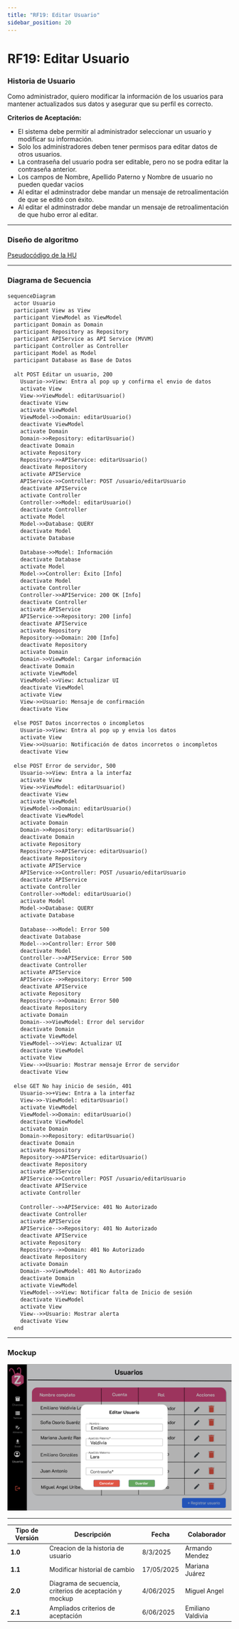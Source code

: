 ```yaml
---
title: "RF19: Editar Usuario" 
sidebar_position: 20
---
```


# RF19: Editar Usuario


### Historia de Usuario
Como administrador, quiero modificar la información de los usuarios para mantener actualizados sus datos y asegurar que su perfil es correcto.

  **Criterios de Aceptación:**
  - El sistema debe permitir al administrador seleccionar un usuario y modificar su información.
  - Solo los administradores deben tener permisos para editar datos de otros usuarios.
  - La contraseña del usuario podra ser editable, pero no se podra editar la contraseña anterior.
  - Los campos de Nombre, Apellido Paterno y Nombre de usuario no pueden quedar vacios
  - Al editar el adminstrador debe mandar un mensaje de retroalimentación de que se editó con éxito.
  - Al editar el adminstrador debe mandar un mensaje de retroalimentación de que hubo error al editar.

---
### Diseño de algoritmo

[Pseudocódigo de la HU](https://docs.google.com/document/d/1rAAtMofB0CweF5ou_PKxykuWDmM1gShZG-QMrqfH7v8/edit?usp=sharing)

---

### Diagrama de Secuencia

```mermaid
sequenceDiagram
  actor Usuario 
  participant View as View
  participant ViewModel as ViewModel
  participant Domain as Domain
  participant Repository as Repository
  participant APIService as API Service (MVVM)
  participant Controller as Controller
  participant Model as Model
  participant Database as Base de Datos

  alt POST Editar un usuario, 200
    Usuario->>View: Entra al pop up y confirma el envio de datos
    activate View
    View->>ViewModel: editarUsuario()
    deactivate View
    activate ViewModel
    ViewModel->>Domain: editarUsuario()
    deactivate ViewModel
    activate Domain
    Domain->>Repository: editarUsuario()
    deactivate Domain
    activate Repository
    Repository->>APIService: editarUsuario()
    deactivate Repository
    activate APIService
    APIService->>Controller: POST /usuario/editarUsuario
    deactivate APIService
    activate Controller
    Controller->>Model: editarUsuario()
    deactivate Controller
    activate Model
    Model->>Database: QUERY
    deactivate Model
    activate Database

    Database->>Model: Información
    deactivate Database
    activate Model
    Model->>Controller: Éxito [Info]
    deactivate Model
    activate Controller
    Controller->>APIService: 200 OK [Info]
    deactivate Controller
    activate APIService
    APIService->>Repository: 200 [info]
    deactivate APIService
    activate Repository
    Repository->>Domain: 200 [Info]
    deactivate Repository
    activate Domain
    Domain->>ViewModel: Cargar información
    deactivate Domain
    activate ViewModel
    ViewModel->>View: Actualizar UI
    deactivate ViewModel
    activate View
    View->>Usuario: Mensaje de confirmación
    deactivate View
  
  else POST Datos incorrectos o incompletos
    Usuario->>View: Entra al pop up y envia los datos
    activate View
    View->>Usuario: Notificación de datos incorretos o incompletos
    deactivate View

  else POST Error de servidor, 500
    Usuario->>View: Entra a la interfaz
    activate View
    View->>ViewModel: editarUsuario()
    deactivate View
    activate ViewModel 
    ViewModel->>Domain: editarUsuario()
    deactivate ViewModel 
    activate Domain
    Domain->>Repository: editarUsuario()
    deactivate Domain
    activate Repository
    Repository->>APIService: editarUsuario()
    deactivate Repository
    activate APIService
    APIService->>Controller: POST /usuario/editarUsuario
    deactivate APIService
    activate Controller
    Controller->>Model: editarUsuario()
    activate Model
    Model->>Database: QUERY
    activate Database

    Database-->>Model: Error 500
    deactivate Database
    Model-->>Controller: Error 500
    deactivate Model
    Controller-->>APIService: Error 500
    deactivate Controller
    activate APIService
    APIService-->>Repository: Error 500
    deactivate APIService
    activate Repository
    Repository-->>Domain: Error 500
    deactivate Repository
    activate Domain
    Domain-->>ViewModel: Error del servidor
    deactivate Domain
    activate ViewModel
    ViewModel-->>View: Actualizar UI
    deactivate ViewModel
    activate View
    View-->>Usuario: Mostrar mensaje Error de servidor
    deactivate View

  else GET No hay inicio de sesión, 401
    Usuario->>+View: Entra a la interfaz
    View->>-ViewModel: editarUsuario()
    activate ViewModel 
    ViewModel->>Domain: editarUsuario()
    deactivate ViewModel 
    activate Domain
    Domain->>Repository: editarUsuario()
    deactivate Domain
    activate Repository
    Repository->>APIService: editarUsuario()
    deactivate Repository
    activate APIService
    APIService->>Controller: POST /usuario/editarUsuario
    deactivate APIService
    activate Controller

    Controller-->>APIService: 401 No Autorizado
    deactivate Controller
    activate APIService
    APIService-->>Repository: 401 No Autorizado
    deactivate APIService
    activate Repository
    Repository-->>Domain: 401 No Autorizado
    deactivate Repository
    activate Domain
    Domain-->>ViewModel: 401 No Autorizado
    deactivate Domain
    activate ViewModel
    ViewModel-->>View: Notificar falta de Inicio de sesión
    deactivate ViewModel
    activate View
    View-->>Usuario: Mostrar alerta
    deactivate View
  end
```


---

### Mockup

![alt text](<img/mockupRF19.png>)

---
| **Tipo de Versión** | **Descripción**                      | **Fecha** | **Colaborador**   |
| ------------------- | ------------------------------------ | --------- | ----------------- |
| **1.0**             | Creacion de la historia de usuario   | 8/3/2025  | Armando Mendez    |
| **1.1**             | Modificar historial de cambio        | 17/05/2025| Mariana Juárez    |
| **2.0**             | Diagrama de secuencia, criterios de aceptación y mockup       | 4/06/2025 | Miguel Angel      |
| **2.1**             | Ampliados criterios de aceptación       | 6/06/2025 | Emiliano Valdivia      |
